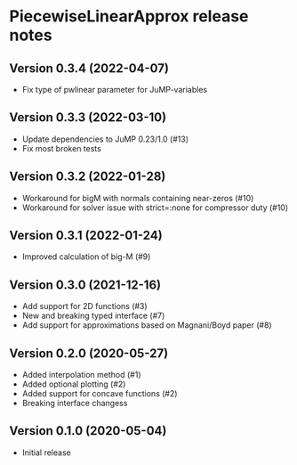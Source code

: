 PiecewiseLinearApprox release notes
===================================

Version 0.3.4 (2022-04-07)
--------------------------
- Fix type of pwlinear parameter for JuMP-variables

Version 0.3.3 (2022-03-10)
--------------------------
- Update dependencies to JuMP 0.23/1.0 (#13)
- Fix most broken tests

Version 0.3.2 (2022-01-28)
--------------------------
- Workaround for bigM with normals containing near-zeros (#10)
- Workaround for solver issue with strict=:none for compressor duty (#10)

Version 0.3.1 (2022-01-24)
--------------------------
- Improved calculation of big-M (#9)

Version 0.3.0 (2021-12-16)
--------------------------
- Add support for 2D functions (#3)
- New and breaking typed interface (#7)
- Add support for approximations based on Magnani/Boyd paper (#8)


Version 0.2.0 (2020-05-27)
--------------------------
- Added interpolation method (#1)
- Added optional plotting (#2)
- Added support for concave functions (#2)
- Breaking interface changess

Version 0.1.0 (2020-05-04)
--------------------------
- Initial release